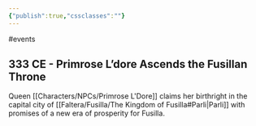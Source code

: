 ```yaml
---
{"publish":true,"cssclasses":""}
---
```


#events
## 333 CE - Primrose L’dore Ascends the Fusillan Throne
Queen [[Characters/NPCs/Primrose L'Dore]] claims her birthright in the capital city of [[Faltera/Fusilla/The Kingdom of Fusilla#Parli\|Parli]] with promises of a new era of prosperity for Fusilla.